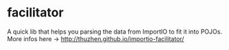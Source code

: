 facilitator
===========

A quick lib that helps you parsing the data from ImportIO to fit it into POJOs.
More infos here -> http://thuzhen.github.io/importio-facilitator/
